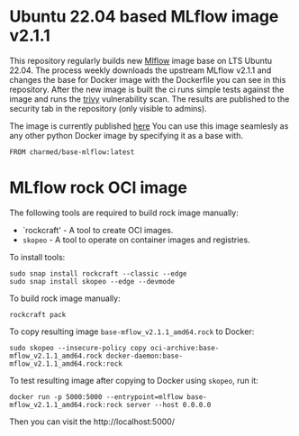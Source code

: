 # Ubuntu 22.04 based MLflow image v2.1.1
This repository regularly builds new [Mlflow](https://github.com/mlflow/mlflow) image base on LTS Ubuntu 22.04. The process weekly downloads the upstream MLflow v2.1.1 and changes the base for Docker image with the Dockerfile you can see in this repository. After the new image is built the ci runs simple tests against the image and runs the [trivy](https://github.com/aquasecurity/trivy) vulnerability scan. The results are published to the security tab in the repository (only visible to admins). 

The image is currently published [here](https://hub.docker.com/r/charmed/base-mlflow)
You can use this image seamlesly as any other python Docker image by specifying it as a base with.

```
FROM charmed/base-mlflow:latest
```

# MLflow rock OCI image

The following tools are required to build rock image manually:
- `rockcraft' - A tool to create OCI images.
- `skopeo` - A tool to operate on container images and registries.

To install tools:
```
sudo snap install rockcraft --classic --edge
sudo snap install skopeo --edge --devmode
```

To build rock image manually:
```
rockcraft pack
```

To copy resulting image `base-mflow_v2.1.1_amd64.rock` to Docker:
```
sudo skopeo --insecure-policy copy oci-archive:base-mflow_v2.1.1_amd64.rock docker-daemon:base-mflow_v2.1.1_amd64.rock:rock
```

To test resulting image after copying to Docker using `skopeo`, run it:

```
docker run -p 5000:5000 --entrypoint=mlflow base-mflow_v2.1.1_amd64.rock:rock server --host 0.0.0.0
```

Then you can visit the http://localhost:5000/